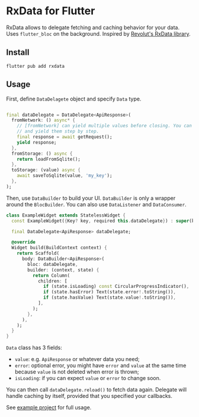 # RxData for Flutter

RxData allows to delegate fetching and caching behavior for your data. Uses `flutter_bloc` on the
background. Inspired by [Revolut's RxData library](https://github.com/revolut-mobile/RxData).

## Install

```shell
flutter pub add rxdata
```

## Usage

First, define `DataDelagete` object and specify `Data` type.

```dart

final dataDelegate = DataDelegate<ApiResponse>(
  fromNetwork: () async* {
    // [fromNetwork] can yield multiple values before closing. You can sequentially fetch data and 
    // and yield them step by step.
    final response = await getRequest();
    yield response;
  },
  fromStorage: () async {
    return loadFromSqlite();
  },
  toStorage: (value) async {
    await saveToSqlite(value, 'my_key');
  },
);
```

Then, use `DataBuilder` to build your UI. `DataBuilder` is only a wrapper around the `BlocBuilder`.
You can also use `DataListener` and `DataConsumer`.

```dart
class ExampleWidget extends StatelessWidget {
  const ExampleWidget({Key? key, required this.dataDelegate}) : super(key: key);

  final DataDelegate<ApiResponse> dataDelegate;

  @override
  Widget build(BuildContext context) {
    return Scaffold(
      body: DataBuilder<ApiResponse>(
        bloc: dataDelegate,
        builder: (context, state) {
          return Column(
            children: [
              if (state.isLoading) const CircularProgressIndicator(),
              if (state.hasError) Text(state.error!.toString()),
              if (state.hasValue) Text(state.value!.toString()),
            ],
          );
        },
      ),
    );
  }
}
```

`Data` class has 3 fields:

* `value`: e.g. `ApiResponse` or whatever data you need;
* `error`: optional error, you might have `error` and `value` at the same time because `value` is
  not deleted when error is thrown;
* `isLoading`: if you can expect `value` or `error` to change soon.

You can then call `dataDelegate.reload()` to fetch data again. Delegate will handle caching by
itself, provided that you specified your callbacks.

See [example project](https://github.com/vaetas/rxdata/blob/main/example/lib/main.dart) for full
usage.
